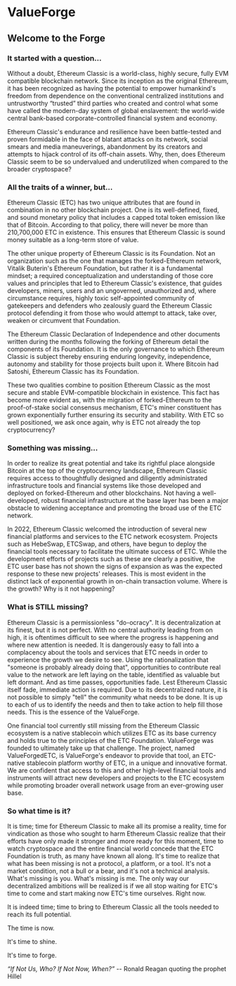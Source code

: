 # ValueForge

## Welcome to the Forge

### It started with a question...

Without a doubt, Ethereum Classic is a world-class, highly secure, fully EVM compatible blockchain network. Since its inception as the original Ethereum, it has been recognized as having the potential to empower humankind's freedom from dependence on the conventional centralized institutions and untrustworthy “trusted” third parties who created and control what some have called the modern-day system of global enslavement: the world-wide central bank-based corporate-controlled financial system and economy.

Ethereum Classic's endurance and resilience have been battle-tested and proven formidable in the face of blatant attacks on its network, social smears and media maneuverings, abandonment by its creators and attempts to hijack control of its off-chain assets. Why, then, does Ethereum Classic seem to be so undervalued and underutilized when compared to the broader cryptospace?

### All the traits of a winner, but...

Ethereum Classic (ETC) has two unique attributes that are found in combination in no other blockchain project. One is its well-defined, fixed, and sound monetary policy that includes a capped total token emission like that of Bitcoin. According to that policy, there will never be more than 210,700,000 ETC in existence. This ensures that Ethereum Classic is sound money suitable as a long-term store of value.

The other unique property of Ethereum Classic is its Foundation. Not an organization such as the one that manages the forked-Ethereum network, Vitalik Buterin's Ethereum Foundation, but rather it is a fundamental mindset; a required conceptualization and understanding of those core values and principles that led to Ethereum Classic's existence, that guides developers, miners, users and an ungoverned, unauthorized and, where circumstance requires, highly toxic self-appointed community of gatekeepers and defenders who zealously guard the Ethereum Classic protocol defending it from those who would attempt to attack, take over, weaken or circumvent that Foundation.

The Ethereum Classic Declaration of Independence and other documents written during the months following the forking of Ethereum detail the components of its Foundation. It is the only governance to which Ethereum Classic is subject thereby ensuring enduring longevity, independence, autonomy and stability for those projects built upon it. Where Bitcoin had Satoshi, Ethereum Classic has its Foundation.

These two qualities combine to position Ethereum Classic as the most secure and stable EVM-compatible blockchain in existence. This fact has become more evident as, with the migration of forked-Ethereum to the proof-of-stake social consensus mechanism, ETC's miner constituent has grown exponentially further ensuring its security and stability. With ETC so well positioned, we ask once again, why is ETC not already the top cryptocurrency?

### Something was missing...

In order to realize its great potential and take its rightful place alongside Bitcoin at the top of the cryptocurrency landscape, Ethereum Classic requires access to thoughtfully designed and diligently administrated infrastructure tools and financial systems like those developed and deployed on forked-Ethereum and other blockchains. Not having a well-developed, robust financial infrastructure at the base layer has been a major obstacle to widening acceptance and promoting the broad use of the ETC network.

In 2022, Ethereum Classic welcomed the introduction of several new financial platforms and services to the ETC network ecosystem. Projects such as HebeSwap, ETCSwap, and others, have begun to deploy the financial tools necessary to facilitate the ultimate success of ETC. While the development efforts of projects such as these are clearly a positive, the ETC user base has not shown the signs of expansion as was the expected response to these new projects' releases. This is most evident in the distinct lack of exponential growth in on-chain transaction volume. Where is the growth? Why is it not happening?

### What is STILL missing?

Ethereum Classic is a permissionless "do-ocracy". It is decentralization at its finest, but it is not perfect. With no central authority leading from on high, it is oftentimes difficult to see where the progress is happening and where new attention is needed. It is dangerously easy to fall into a complacency about the tools and services that ETC needs in order to experience the growth we desire to see. Using the rationalization that "someone is probably already doing that", opportunities to contribute real value to the network are left laying on the table, identified as valuable but left dormant. And as time passes, opportunities fade. Lest Ethereum Classic itself fade, immediate action is required. Due to its decentralized nature, it is not possible to simply "tell" the community what needs to be done. It is up to each of us to identify the needs and then to take action to help fill those needs. This is the essence of the ValueForge.

One financial tool currently still missing from the Ethereum Classic ecosystem is a native stablecoin which utilizes ETC as its base currency and holds true to the principles of the ETC Foundation. ValueForge was founded to ultimately take up that challenge. The project, named ValueForgedETC, is ValueForge's endeavor to provide that tool, an ETC-native stablecoin platform worthy of ETC, in a unique and innovative format. We are confident that access to this and other high-level financial tools and instruments will attract new developers and projects to the ETC ecosystem while promoting broader overall network usage from an ever-growing user base.

### So what time is it?

It is time; time for Ethereum Classic to make all its promise a reality, time for vindication as those who sought to harm Ethereum Classic realize that their efforts have only made it stronger and more ready for this moment, time to watch cryptospace and the entire financial world concede that the ETC Foundation is truth, as many have known all along. It's time to realize that what has been missing is not a protocol, a platform, or a tool. It's not a market condition, not a bull or a bear, and it's not a technical analysis. What's missing is you. What's missing is me. The only way our decentralized ambitions will be realized is if we all stop waiting for ETC's time to come and start making now ETC's time ourselves. Right now.

It is indeed time; time to bring to Ethereum Classic all the tools needed to reach its full potential.

The time is now.

It's time to shine.

It's time to forge.

_“If Not Us, Who? If Not Now, When?”_
-- Ronald Reagan quoting the prophet Hillel
